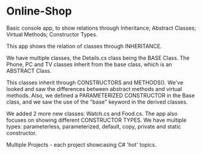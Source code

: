 # Online-Shop
Basic console app, to show relations through Inheritance; Abstract Classes; Virtual Methods; Constructor Types.

This app shows the relation of classes through INHERITANCE.

We have multiple classes, the Details.cs class being the BASE Class.
The Phone, PC and TV classes inherit from the base class, which is an ABSTRACT Class.

This classes inherit through CONSTRUCTORS and METHODS(). We've looked and saw the differences
between abstract methods and virtual methods. Also, we defined a PARAMETERIZED CONSTRUCTOR in the Base class, and we saw the use of the "base" keyword in the derived classes.

We added 2 more new classes: Watch.cs and Food.cs. 
The app also focuses on showing different CONSTRUCTOR TYPES. We have multiple types: parameterless, parameterized, default, copy, private and static constructor.

Multiple Projects - each project showcasing C# 'hot' topics.
